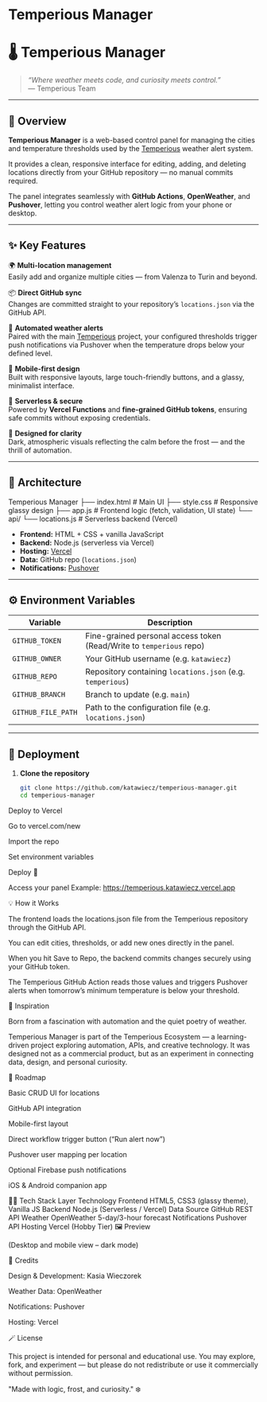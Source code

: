 # Temperious Manager

# 🌡️ Temperious Manager

> *“Where weather meets code, and curiosity meets control.”*  
> — Temperious Team  

---

## 🧭 Overview

**Temperious Manager** is a web-based control panel for managing the cities and temperature thresholds used by the [Temperious](https://github.com/katawiecz/temperious) weather alert system.  

It provides a clean, responsive interface for editing, adding, and deleting locations directly from your GitHub repository — no manual commits required.  

The panel integrates seamlessly with **GitHub Actions**, **OpenWeather**, and **Pushover**, letting you control weather alert logic from your phone or desktop.

---

## ✨ Key Features

🌍 **Multi-location management**  
Easily add and organize multiple cities — from Valenza to Turin and beyond.

📦 **Direct GitHub sync**  
Changes are committed straight to your repository’s `locations.json` via the GitHub API.

🔔 **Automated weather alerts**  
Paired with the main [Temperious](https://github.com/katawiecz/temperious) project, your configured thresholds trigger push notifications via Pushover when the temperature drops below your defined level.

📱 **Mobile-first design**  
Built with responsive layouts, large touch-friendly buttons, and a glassy, minimalist interface.

💾 **Serverless & secure**  
Powered by **Vercel Functions** and **fine-grained GitHub tokens**, ensuring safe commits without exposing credentials.

🎨 **Designed for clarity**  
Dark, atmospheric visuals reflecting the calm before the frost — and the thrill of automation.

---

## 🧩 Architecture

Temperious Manager
├── index.html # Main UI
├── style.css # Responsive glassy design
├── app.js # Frontend logic (fetch, validation, UI state)
└── api/
└── locations.js # Serverless backend (Vercel)


- **Frontend:** HTML + CSS + vanilla JavaScript  
- **Backend:** Node.js (serverless via Vercel)  
- **Hosting:** [Vercel](https://vercel.com)  
- **Data:** GitHub repo (`locations.json`)  
- **Notifications:** [Pushover](https://pushover.net)

---

## ⚙️ Environment Variables

| Variable | Description |
|-----------|-------------|
| `GITHUB_TOKEN` | Fine-grained personal access token (Read/Write to `temperious` repo) |
| `GITHUB_OWNER` | Your GitHub username (e.g. `katawiecz`) |
| `GITHUB_REPO` | Repository containing `locations.json` (e.g. `temperious`) |
| `GITHUB_BRANCH` | Branch to update (e.g. `main`) |
| `GITHUB_FILE_PATH` | Path to the configuration file (e.g. `locations.json`) |

---

## 🚀 Deployment

1. **Clone the repository**
   ```bash
   git clone https://github.com/katawiecz/temperious-manager.git
   cd temperious-manager


Deploy to Vercel

Go to vercel.com/new

Import the repo

Set environment variables

Deploy 🎉

Access your panel
Example: https://temperious.katawiecz.vercel.app

💡 How it Works

The frontend loads the locations.json file from the Temperious repository through the GitHub API.

You can edit cities, thresholds, or add new ones directly in the panel.

When you hit Save to Repo, the backend commits changes securely using your GitHub token.

The Temperious GitHub Action reads those values and triggers Pushover alerts when tomorrow’s minimum temperature is below your threshold.

🧠 Inspiration

Born from a fascination with automation and the quiet poetry of weather.

Temperious Manager is part of the Temperious Ecosystem — a learning-driven project exploring automation, APIs, and creative technology.
It was designed not as a commercial product, but as an experiment in connecting data, design, and personal curiosity.

📱 Roadmap

 Basic CRUD UI for locations

 GitHub API integration

 Mobile-first layout

 Direct workflow trigger button (“Run alert now”)

 Pushover user mapping per location

 Optional Firebase push notifications

 iOS & Android companion app

🧑‍💻 Tech Stack
Layer	Technology
Frontend	HTML5, CSS3 (glassy theme), Vanilla JS
Backend	Node.js (Serverless / Vercel)
Data Source	GitHub REST API
Weather	OpenWeather 5-day/3-hour forecast
Notifications	Pushover API
Hosting	Vercel (Hobby Tier)
🖼️ Preview

(Desktop and mobile view – dark mode)

🧊 Credits

Design & Development: Kasia Wieczorek

Weather Data: OpenWeather

Notifications: Pushover

Hosting: Vercel

🪄 License

This project is intended for personal and educational use.
You may explore, fork, and experiment — but please do not redistribute or use it commercially without permission.

"Made with logic, frost, and curiosity." ❄️
